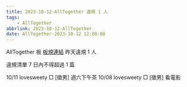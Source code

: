```yaml
---
title: 2023-10-12-AllTogether 違規 1 人
tags:
    - AllTogether
abbrlink: 2023-10-12-AllTogether
date: AllTogether-2023-10-12 12:00:00
---
```

AllTogether 板 [板規連結](https://www.ptt.cc/bbs/AllTogether/M.1643211430.A.5FB.html)
昨天違規 1 人
<!-- more -->

違規清單
7 日內不得超過 1 篇

10/11 lovesweety □ [徵男] 週六下午茶
10/08 lovesweety □ [徵男] 看電影